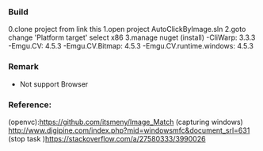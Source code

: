 ### Build
0.clone project from link this 
1.open project AutoClickByImage.sln
2.goto change 'Platform target' select x86 
3.manage nuget (install)
   -CliWarp: 3.3.3
   -Emgu.CV: 4.5.3
   -Emgu.CV.Bitmap: 4.5.3
   -Emgu.CV.runtime.windows: 4.5.3

### Remark
* Not support Browser 

### Reference:
(openvc):https://github.com/itsmeny/Image_Match
(capturing windows) http://www.digipine.com/index.php?mid=windowsmfc&document_srl=631
(stop task )https://stackoverflow.com/a/27580333/3990026
